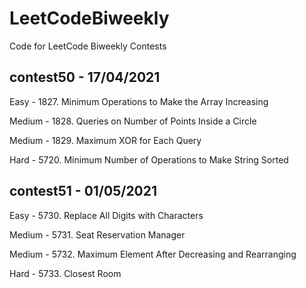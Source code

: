 # LeetCodeBiweekly
Code for LeetCode Biweekly Contests

## contest50 - 17/04/2021
Easy - 1827. Minimum Operations to Make the Array Increasing

Medium - 1828. Queries on Number of Points Inside a Circle

Medium - 1829. Maximum XOR for Each Query

Hard - 5720. Minimum Number of Operations to Make String Sorted

## contest51 - 01/05/2021
Easy - 5730. Replace All Digits with Characters

Medium - 5731. Seat Reservation Manager

Medium - 5732. Maximum Element After Decreasing and Rearranging

Hard - 5733. Closest Room

